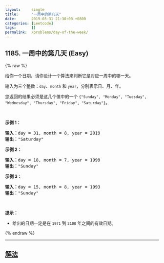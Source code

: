 ```yaml
---
layout:     single
title:      "一周中的第几天"
date:       2019-03-31 21:30:00 +0800
categories: [Leetcode]
tags:       []
permalink:  /problems/day-of-the-week/
---
```


## 1185. 一周中的第几天 (Easy)

{% raw %}

<p>给你一个日期，请你设计一个算法来判断它是对应一周中的哪一天。</p>

<p>输入为三个整数：<code>day</code>、<code>month</code> 和&nbsp;<code>year</code>，分别表示日、月、年。</p>

<p>您返回的结果必须是这几个值中的一个&nbsp;<code>{&quot;Sunday&quot;, &quot;Monday&quot;, &quot;Tuesday&quot;, &quot;Wednesday&quot;, &quot;Thursday&quot;, &quot;Friday&quot;, &quot;Saturday&quot;}</code>。</p>

<p>&nbsp;</p>

<p><strong>示例 1：</strong></p>

<pre><strong>输入：</strong>day = 31, month = 8, year = 2019
<strong>输出：</strong>&quot;Saturday&quot;
</pre>

<p><strong>示例 2：</strong></p>

<pre><strong>输入：</strong>day = 18, month = 7, year = 1999
<strong>输出：</strong>&quot;Sunday&quot;
</pre>

<p><strong>示例 3：</strong></p>

<pre><strong>输入：</strong>day = 15, month = 8, year = 1993
<strong>输出：</strong>&quot;Sunday&quot;
</pre>

<p>&nbsp;</p>

<p><strong>提示：</strong></p>

<ul>
	<li>给出的日期一定是在&nbsp;<code>1971</code> 到&nbsp;<code>2100</code>&nbsp;年之间的有效日期。</li>
</ul>

{% endraw %}

---

## [解法](https://github.com/openset/leetcode/tree/master/problems/day-of-the-week)
